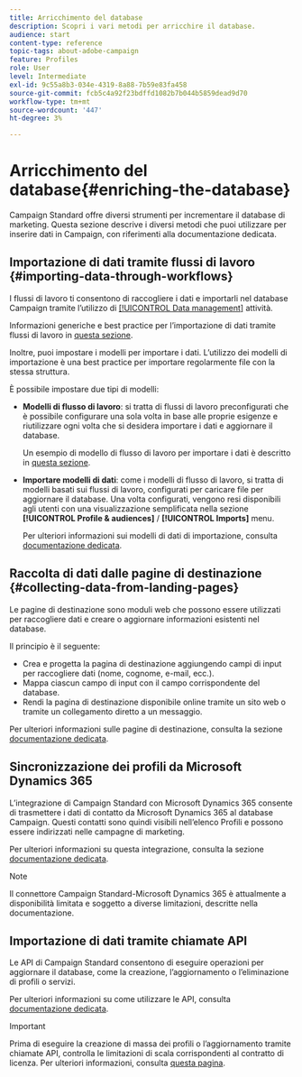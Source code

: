 ```yaml
---
title: Arricchimento del database
description: Scopri i vari metodi per arricchire il database.
audience: start
content-type: reference
topic-tags: about-adobe-campaign
feature: Profiles
role: User
level: Intermediate
exl-id: 9c55a8b3-034e-4319-8a88-7b59e83fa458
source-git-commit: fcb5c4a92f23bdffd1082b7b044b5859dead9d70
workflow-type: tm+mt
source-wordcount: '447'
ht-degree: 3%

---
```


# Arricchimento del database{#enriching-the-database}

Campaign Standard offre diversi strumenti per incrementare il database di marketing. Questa sezione descrive i diversi metodi che puoi utilizzare per inserire dati in Campaign, con riferimenti alla documentazione dedicata.

## Importazione di dati tramite flussi di lavoro {#importing-data-through-workflows}

I flussi di lavoro ti consentono di raccogliere i dati e importarli nel database Campaign tramite l’utilizzo di [[!UICONTROL Data management]](../../automating/using/about-data-management-activities.md) attività.

Informazioni generiche e best practice per l’importazione di dati tramite flussi di lavoro in [questa sezione](../../automating/using/about-data-import-and-export.md).

Inoltre, puoi impostare i modelli per importare i dati. L’utilizzo dei modelli di importazione è una best practice per importare regolarmente file con la stessa struttura.

È possibile impostare due tipi di modelli:

* **Modelli di flusso di lavoro**: si tratta di flussi di lavoro preconfigurati che è possibile configurare una sola volta in base alle proprie esigenze e riutilizzare ogni volta che si desidera importare i dati e aggiornare il database.

   Un esempio di modello di flusso di lavoro per importare i dati è descritto in [questa sezione](../../automating/using/creating-import-workflow-templates.md).

* **Importare modelli di dati**: come i modelli di flusso di lavoro, si tratta di modelli basati sui flussi di lavoro, configurati per caricare file per aggiornare il database. Una volta configurati, vengono resi disponibili agli utenti con una visualizzazione semplificata nella sezione **[!UICONTROL Profile & audiences]** / **[!UICONTROL Imports]** menu.

   Per ulteriori informazioni sui modelli di dati di importazione, consulta [documentazione dedicata](../../automating/using/importing-data-with-import-templates.md).

## Raccolta di dati dalle pagine di destinazione {#collecting-data-from-landing-pages}

Le pagine di destinazione sono moduli web che possono essere utilizzati per raccogliere dati e creare o aggiornare informazioni esistenti nel database.

Il principio è il seguente:

* Crea e progetta la pagina di destinazione aggiungendo campi di input per raccogliere dati (nome, cognome, e-mail, ecc.).
* Mappa ciascun campo di input con il campo corrispondente del database.
* Rendi la pagina di destinazione disponibile online tramite un sito web o tramite un collegamento diretto a un messaggio.

Per ulteriori informazioni sulle pagine di destinazione, consulta la sezione [documentazione dedicata](../../channels/using/getting-started-with-landing-pages.md).

## Sincronizzazione dei profili da Microsoft Dynamics 365

L’integrazione di Campaign Standard con Microsoft Dynamics 365 consente di trasmettere i dati di contatto da Microsoft Dynamics 365 al database Campaign.
Questi contatti sono quindi visibili nell’elenco Profili e possono essere indirizzati nelle campagne di marketing.

Per ulteriori informazioni su questa integrazione, consulta la sezione [documentazione dedicata](../../integrating/using/d365-acs-get-started.md).

>[!NOTE]
>
>Il connettore Campaign Standard-Microsoft Dynamics 365 è attualmente a disponibilità limitata e soggetto a diverse limitazioni, descritte nella documentazione.

## Importazione di dati tramite chiamate API

Le API di Campaign Standard consentono di eseguire operazioni per aggiornare il database, come la creazione, l’aggiornamento o l’eliminazione di profili o servizi.

Per ulteriori informazioni su come utilizzare le API, consulta [documentazione dedicata](../../api/using/get-started-apis.md).

>[!IMPORTANT]
>
>Prima di eseguire la creazione di massa dei profili o l’aggiornamento tramite chiamate API, controlla le limitazioni di scala corrispondenti al contratto di licenza. Per ulteriori informazioni, consulta [questa pagina](https://helpx.adobe.com/it/legal/product-descriptions/campaign-standard.html#ITInfrastructureResourcesbyActiveProfilesTiers).
